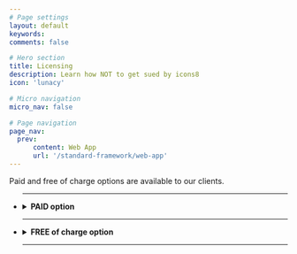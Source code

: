 ```yaml
---
# Page settings
layout: default
keywords:
comments: false

# Hero section
title: Licensing
description: Learn how NOT to get sued by icons8
icon: 'lunacy'

# Micro navigation
micro_nav: false

# Page navigation
page_nav:
  prev:
      content: Web App
      url: '/standard-framework/web-app'
---
```



 
Paid and free of charge options are available to our clients.

<ul>
<hr>
  <li>
  <details>
    <summary>
      <strong> PAID option  </strong>
    </summary>
    
Paying customers are elegible to download icons in png, svg, eps and pdf file formats in any size up to 2048 pixels. Licensing is available in the form of subscriptions - monthly (your account is charged every month) or yearly (you charged once per year). You may cancel your subscription at any time. All materials downloaded while you are on subscription <b>STAY YOURS FOR GOOD</b>. You may continue to use them in current or future commercial projects with few restrictions. Please read more about [permitted and prohibited uses](https://icons8.com/download/Icons8_License.pdf).

[Monthly subscription would cost you 19.95$ and yearly 199.90$](https://icons8.com/paid-license-99/#/). 
  
  </details>
  
  </li>
  <hr>
  <li>
  <details>
    <summary>
      <strong> FREE of charge option </strong>
    </summary>
    
You are welcome to use icons apps for free for personal or commercial use however it will require you to reference us somewhere in an appropriate (publicly accessible) place of your product. In most cases it is enough to place a web link pointed to our website's main page or best of all, pointed directly to the icon you decided to use. Please note that the free icons can only be downloaded in PNG up to 100x100px. The [Popular Icons](https://icons8.com/icon/pack/free-icons/all) and [Logos](https://icons8.com/icon/pack/Logos/all) are free in all formats, including SVG.  

<details>
    <summary>
      <strong> How to setup a link? </strong>
    </summary>
Below is the list of suggested places where you may set up a link:

- Websites - we require linking from all pages where the icons are used. Please put the link in the footer if the icons are used on each page. A nice example:  

![](https://storage.crisp.chat/users/helpdesk/website/0387cc22-33e9-44e8-826f-c5c18d31fc81/15635e20-8c02-41d0-9b98-da3da95cf81b.png)  

- Desktop software - please put the link in the About dialog
- Mobile apps - please put the link in the About dialog and acknowledgment on
  the AppStore/Google Play page. If the application doesn’t have an
  About section, please reference [Icons8](https://icons8.com/) on the app page
- Chrome App - please add the link to the description in the Chrome Web Store and (if it doesn't break your layout) somewhere in Settings   
- WordPress plugin - please link on the Settings page of the plugin and the
  plugin page   
- PDF, Excel, Word, any other document and also eBooks
  and printed editions - you can put the link anywhere in the document 
- PC game - please put the link in the Credits section. And we would
  love to have a copy of the game, thank you :-)   
- YouTube - please put the link in the description box   
- eBay page - you can put the link in the footer   
- Social network - please place the link in some of your posts
- T-shirts, mugs, umbrellas etc. - put the link in some noticeable location of the product
</details>
</li>
<hr>
</ul>